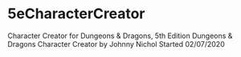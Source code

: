 # 5eCharacterCreator
Character Creator for Dungeons &amp; Dragons, 5th Edition
Dungeons & Dragons Character Creator by Johnny Nichol
Started 02/07/2020
